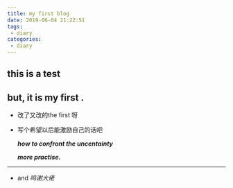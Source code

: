 ```yaml
---
title: my first blog
date: 2019-06-04 21:22:51
tags:
 - diary
categories:
 - diary
---
```


## this is a test
## but, it is my first .

+ 改了又改的the first 呀

+ 写个希望以后能激励自己的话吧

   ***how to confront the uncentainty***

   ***more practise.***

----

+ and  *鸣谢大佬*